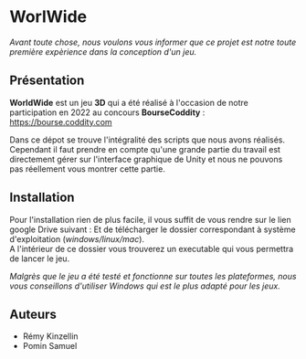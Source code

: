 # WorlWide

*Avant toute chose, nous voulons vous informer que ce projet est notre toute première expèrience dans la conception d'un jeu.*

## Présentation

**WorldWide** est un jeu **3D** qui a été réalisé à l'occasion de notre participation en 2022 au concours **BourseCoddity** : https://bourse.coddity.com<br>

Dans ce dépot se trouve l'intégralité des scripts que nous avons réalisés. Cependant il faut prendre en compte qu'une grande partie du travail est directement gérer sur l'interface graphique de Unity et nous ne pouvons pas réellement vous montrer cette partie.

## Installation 

Pour l'installation rien de plus facile, il vous suffit de vous rendre sur le lien google Drive suivant : 
Et de télécharger le dossier correspondant à système d'exploitation (*windows/linux/mac*).<br>
A l'intérieur de ce dossier vous trouverez un executable qui vous permettra de lancer le jeu.

*Malgrès que le jeu a été testé et fonctionne sur toutes les plateformes, nous vous conseillons d'utiliser Windows qui est le plus adapté pour les jeux.*

## Auteurs

* Rémy Kinzellin
* Pomin Samuel




